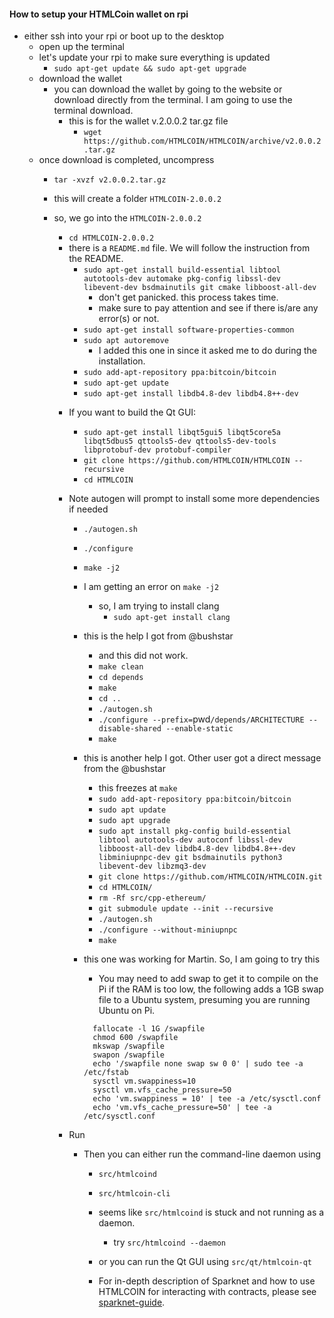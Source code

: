 #### How to setup your HTMLCoin wallet on rpi
* either ssh into your rpi or boot up to the desktop
  - open up the terminal
  - let's update your rpi to make sure everything is updated
    - `sudo apt-get update && sudo apt-get upgrade`
  - download the wallet
    - you can download the wallet by going to the website or download directly from the terminal.  I am going to use the terminal download.
      - this is for the wallet v.2.0.0.2 tar.gz file
        - `wget https://github.com/HTMLCOIN/HTMLCOIN/archive/v2.0.0.2.tar.gz`
  - once download is completed, uncompress
    - `tar -xvzf v2.0.0.2.tar.gz`
    - this will create a folder `HTMLCOIN-2.0.0.2`
    - so, we go into the `HTMLCOIN-2.0.0.2`
      - `cd HTMLCOIN-2.0.0.2`
      - there is a `README.md` file.  We will follow the instruction from the README.
        - `sudo apt-get install build-essential libtool autotools-dev automake pkg-config libssl-dev libevent-dev bsdmainutils git cmake libboost-all-dev`
          - don't get panicked. this process takes time.
          - make sure to pay attention and see if there is/are any error(s) or not.
        - `sudo apt-get install software-properties-common`
        - `sudo apt autoremove`
          - I added this one in since it asked me to do during the installation.
        - `sudo add-apt-repository ppa:bitcoin/bitcoin`
        - `sudo apt-get update`
        - `sudo apt-get install libdb4.8-dev libdb4.8++-dev`

      * If you want to build the Qt GUI:
        - `sudo apt-get install libqt5gui5 libqt5core5a libqt5dbus5 qttools5-dev qttools5-dev-tools libprotobuf-dev protobuf-compiler`
        - `git clone https://github.com/HTMLCOIN/HTMLCOIN --recursive`
        - `cd HTMLCOIN`

      * Note autogen will prompt to install some more dependencies if needed
        - `./autogen.sh`
        - `./configure`
        - `make -j2`

        - I am getting an error on `make -j2`
          - so, I am trying to install clang
            - `sudo apt-get install clang`
        - this is the help I got from @bushstar
          - and this did not work.
          - `make clean`
          - `cd depends`
          - `make`
          - `cd ..`
          - `./autogen.sh`
          - `./configure --prefix=`pwd`/depends/ARCHITECTURE --disable-shared --enable-static`
          - `make`
        - this is another help I got.  Other user got a direct message from the @bushstar
          - this freezes at `make`
          - `sudo add-apt-repository ppa:bitcoin/bitcoin`
          - `sudo apt update`
          - `sudo apt upgrade`
          - `sudo apt install pkg-config build-essential libtool autotools-dev autoconf libssl-dev libboost-all-dev libdb4.8-dev libdb4.8++-dev libminiupnpc-dev git bsdmainutils python3 libevent-dev libzmq3-dev`
          - `git clone https://github.com/HTMLCOIN/HTMLCOIN.git`
          - `cd HTMLCOIN/`
          - `rm -Rf src/cpp-ethereum/`
          - `git submodule update --init --recursive`
          - `./autogen.sh`
          - `./configure --without-miniupnpc`
          - `make`
        - this one was working for Martin.  So, I am going to try this
          - You may need to add swap to get it to compile on the Pi if the RAM is too low, the following adds a 1GB swap file to a Ubuntu system, presuming you are running Ubuntu on Pi.

          ```
            fallocate -l 1G /swapfile
            chmod 600 /swapfile
            mkswap /swapfile
            swapon /swapfile
            echo '/swapfile none swap sw 0 0' | sudo tee -a /etc/fstab
            sysctl vm.swappiness=10
            sysctl vm.vfs_cache_pressure=50
            echo 'vm.swappiness = 10' | tee -a /etc/sysctl.conf
            echo 'vm.vfs_cache_pressure=50' | tee -a /etc/sysctl.conf
          ```

      * Run
        - Then you can either run the command-line daemon using
          - `src/htmlcoind`
          - `src/htmlcoin-cli`

          - seems like `src/htmlcoind` is stuck and not running as a daemon.
            - try `src/htmlcoind --daemon`
          - or you can run the Qt GUI using `src/qt/htmlcoin-qt`
          - For in-depth description of Sparknet and how to use HTMLCOIN for interacting with contracts, please see [sparknet-guide](doc/sparknet-guide.md).
